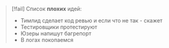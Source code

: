 
> [!fail] 
> Список **плохих** идей:
> - Тимлид сделает код ревью и если что не так - скажет
> - Тестировщики протестируют
> - Юзеры напишут багрепорт
> - В логах покопаемся


